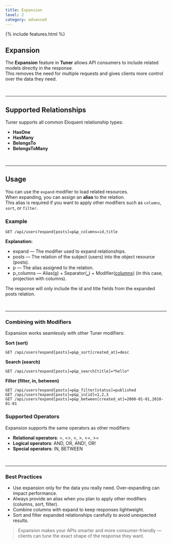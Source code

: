 ```yaml
---
title: Expansion
level: 2
category: advanced
---
```


{% include features.html %}

## Expansion

The **Expansion** feature in **Tuner** allows API consumers to include related models directly in the response.  
This removes the need for multiple requests and gives clients more control over the data they need.

<br>

---

## Supported Relationships

Tuner supports all common Eloquent relationship types:

- **HasOne**
- **HasMany**
- **BelongsTo**
- **BelongsToMany**

<br>

---

## Usage

You can use the `expand` modifier to load related resources.  
When expanding, you can assign an **alias** to the relation.  
This alias is required if you want to apply other modifiers such as `columns`, `sort`, or `filter`.

### Example

<pre><code>GET /api/users?expand[posts]=p&p_columns=id,title</code></pre>

**Explanation:**

- expand — The modifier used to expand relationships.
- posts — The relation of the subject (users) into the object resource (posts).
- p — The alias assigned to the relation.
- p_columns — Alias(<ins>p</ins>) + Separator(<ins>\_</ins>) + Modifier(<ins>columns</ins>) (in this case, projection with columns).

The response will only include the id and title fields from the expanded posts relation.

<br>

---

### Combining with Modifiers

Expansion works seamlessly with other Tuner modifiers:

<!-- **Projection (columns)**

<pre><code>GET /api/users?expand[posts]=p&p_columns=id,title</code></pre> -->

**Sort (sort)**

<pre><code>GET /api/users?expand[posts]=p&p_sort[created_at]=desc</code></pre>

**Search (search)**

<pre><code>GET /api/users?expand[posts]=p&p_search[title]=*hello*</code></pre>

**Filter (filter, in, between)**

<pre><code>GET /api/users?expand[posts]=p&p_filter[status]=published
GET /api/users?expand[posts]=p&p_in[id]=1,2,3
GET /api/users?expand[posts]=p&p_between[created_at]=2000-01-01,2010-01-01
</code></pre>

### Supported Operators

Expansion supports the same operators as other modifiers:

- **Relational operators**: =, <>, <, >, <=, >=
- **Logical operators**: AND, OR, AND!, OR!
- **Special operators**: IN, BETWEEN

<br>

---

### Best Practices

- Use expansion only for the data you really need.
  Over-expanding can impact performance.
- Always provide an alias when you plan to apply other modifiers (columns, sort, filter).
- Combine columns with expand to keep responses lightweight.
- Sort and filter expanded relationships carefully to avoid unexpected results.

> Expansion makes your APIs smarter and more consumer-friendly — clients can tune the exact shape of the response they want.

<br>
